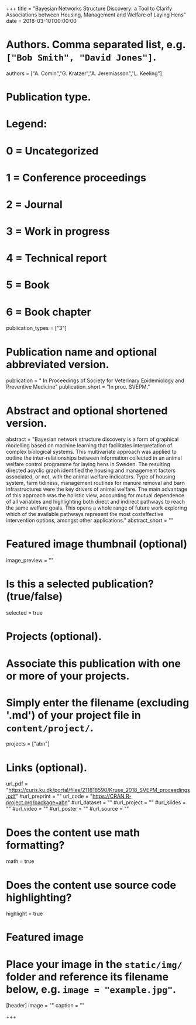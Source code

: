 +++
title = "Bayesian Networks Structure Discovery: a Tool to Clarify Associations between Housing, Management and Welfare of Laying Hens"
date = 2018-03-10T00:00:00

# Authors. Comma separated list, e.g. `["Bob Smith", "David Jones"]`.
authors = ["A. Comin","G. Kratzer","A. Jeremiasson","L. Keeling"]
# Publication type.
# Legend:
# 0 = Uncategorized
# 1 = Conference proceedings
# 2 = Journal
# 3 = Work in progress
# 4 = Technical report
# 5 = Book
# 6 = Book chapter
publication_types = ["3"]

# Publication name and optional abbreviated version.
publication = " In Proceedings of Society for Veterinary Epidemiology and Preventive Medicine"
publication_short = "In proc. SVEPM."

# Abstract and optional shortened version.
abstract = "Bayesian network structure discovery is a form of graphical modelling based on machine learning that facilitates interpretation of complex biological systems. This multivariate approach was applied to outline the inter-relationships between information collected in an animal welfare control programme for laying hens in Sweden. The resulting directed acyclic graph identified the housing and management factors associated, or not, with the animal welfare indicators. Type of housing system, farm tidiness, management routines for manure removal and barn infrastructures were the key drivers of animal welfare. The main advantage of this approach was the holistic view, accounting for mutual dependence of all variables and highlighting both direct and indirect pathways to reach the same welfare goals. This opens a whole range of future work exploring which of the available pathways represent the most costeffective intervention options, amongst other applications."
abstract_short = ""

# Featured image thumbnail (optional)
image_preview = ""

# Is this a selected publication? (true/false)
selected = true

# Projects (optional).
#   Associate this publication with one or more of your projects.
#   Simply enter the filename (excluding '.md') of your project file in `content/project/`.
projects = ["abn"]

# Links (optional).
url_pdf = "https://curis.ku.dk/portal/files/211818590/Kruse_2018_SVEPM_proceedings.pdf"
#url_preprint = ""
url_code = "https://CRAN.R-project.org/package=abn"
#url_dataset = ""
#url_project = ""
#url_slides = ""
#url_video = ""
#url_poster = ""
#url_source = ""

# Does the content use math formatting?
math = true

# Does the content use source code highlighting?
highlight = true

# Featured image
# Place your image in the `static/img/` folder and reference its filename below, e.g. `image = "example.jpg"`.
[header]
image = ""
caption = ""

+++
